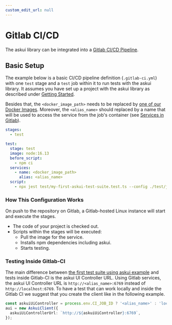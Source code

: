```yaml
---
custom_edit_url: null
---
```


# Gitlab CI/CD

The askui library can be integrated into a [Gitlab CI/CD Pipeline](https://docs.gitlab.com/ee/ci).

## Basic Setup

The example below is a basic CI/CD pipeline definition (`.gitlab-ci.yml`) with one `test` stage and a `test` job within it to run tests with the askui library. It assumes you have set up a project with the askui library as described under [Getting Started](../02-Getting%20Started/writing-your-first-test.md).

Besides that, the `<docker_image_path>` needs to be replaced by [one of our Docker Images](./askui-ui-controller-docker-images). Moreover, the `<alias_name>` should replaced by a name that will be used to access the service from the job's container (see [Services in Gitlab](https://docs.gitlab.com/ee/ci/services/#define-services-in-the-gitlab-ciyml-file)).

```yml
stages:
  - test

test:
  stage: test
  image: node:16.13
  before_script:
    - npm ci
  services:
    - name: <docker_image_path>
      alias: <alias_name>
  script:
    - npx jest test/my-first-askui-test-suite.test.ts --config ./test/jest.config.ts 
```

### How This Configuration Works

On push to the repository on Gitlab, a Gitlab-hosted Linux instance will start and execute the stages.
- The code of your project is checked out.
- Scripts within the stages will be executed:
  - Pull the image for the service.
  - Installs npm dependencies including askui.
  - Starts testing.

### Testing Inside Gitlab-CI

The main difference between [the first test suite using askui example](../02-Getting%20Started/writing-your-first-test.md) and tests inside Gitlab-CI is the askui UI Controller URL. Using Gitlab services, the askui UI Controller URL is `http://<alias_name>:6769` instead of `http://localhost:6769`. To have a test that can work locally and inside the Gitlab CI we suggest that you create the client like in the following example.

```typescript
const askuiUiController = process.env.CI_JOB_ID ? '<alias_name>' : 'localhost';
aui = new AskuiClient({
  askuiUiControllerUrl: `http://${askuiUiController}:6769`,
});
```

